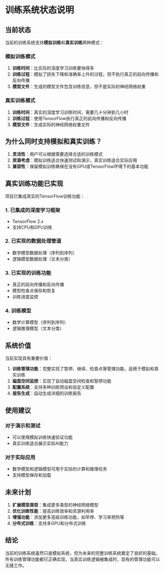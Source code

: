 # 训练系统状态说明

## 当前状态

当前的训练系统支持**模拟训练**和**真实训练**两种模式：

### 模拟训练模式

1. **训练时间**：比实际的深度学习训练要快得多
2. **训练过程**：模拟了损失下降和准确率上升的过程，但不执行真正的前向传播和反向传播
3. **模型文件**：生成的模型文件包含训练信息，但不是实际的神经网络权重

### 真实训练模式

1. **训练时间**：真实的深度学习训练时间，需要几十分钟到几小时
2. **训练过程**：使用TensorFlow执行真正的前向传播和反向传播
3. **模型文件**：生成实际的神经网络权重文件

## 为什么同时支持模拟和真实训练？

1. **灵活性**：用户可以根据需要选择合适的训练模式
2. **资源考虑**：模拟训练适合快速测试和演示，真实训练适合实际应用
3. **兼容性**：保留模拟训练确保在没有GPU或TensorFlow环境下的基本功能

## 真实训练功能已实现

项目已集成真实的TensorFlow训练功能：

### 1. 已集成的深度学习框架
- TensorFlow 2.x
- 支持CPU和GPU训练

### 2. 已实现的数据处理管道
- 数学模型数据处理（序列到序列）
- 逻辑模型数据处理（文本分类）

### 3. 已实现的训练功能
- 真正的前向传播和反向传播
- 模型检查点保存和恢复
- 训练进度监控

### 4. 训练模型
- 数学计算模型（序列到序列）
- 逻辑推理模型（文本分类）

## 系统价值

当前实现具有重要价值：

1. **训练管理功能**：完整实现了暂停、继续、检查点等管理功能，适用于模拟和真实训练
2. **磁盘空间监控**：实现了自动磁盘空间检查和暂停功能
3. **配置系统**：支持多种训练预设和自定义配置
4. **报告生成**：自动生成详细的训练报告

## 使用建议

### 对于演示和测试
- 可以使用模拟训练快速验证功能
- 真实训练适合展示实际AI能力

### 对于实际应用
- 数学模型和逻辑模型可用于实际的计算和推理任务
- 支持模型保存和加载

## 未来计划

1. **扩展模型类型**：集成更多类型的神经网络模型
2. **优化训练性能**：提高训练效率和资源利用率
3. **增强功能**：添加更多高级训练功能，如早停、学习率预热等
4. **分布式训练**：支持多GPU和分布式训练

## 结论

当前的训练系统虽然只是模拟系统，但为未来的完整训练系统奠定了良好的基础。所有训练管理功能都已正确实现，当真实训练逻辑被集成时，现有的管理功能可以无缝工作。
